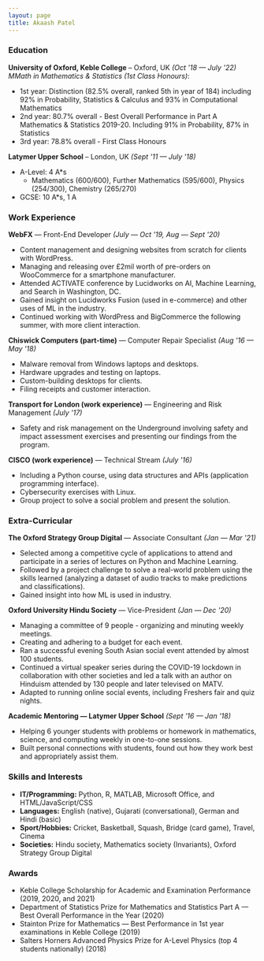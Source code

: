 ```yaml
---
layout: page
title: Akaash Patel
---
```

### Education

**University of Oxford, Keble College** – Oxford, UK *(Oct '18 — July '22)*  
*MMath in Mathematics & Statistics (1st Class Honours)*:
- 1st year: Distinction (82.5% overall, ranked 5th in year of 184) including 92% in Probability, Statistics & Calculus and 93% in Computational Mathematics
- 2nd year: 80.7% overall - Best Overall Performance in Part A Mathematics & Statistics 2019-20. Including 91% in Probability, 87% in Statistics
- 3rd year: 78.8% overall - First Class Honours

**Latymer Upper School** – London, UK *(Sept '11 — July '18)*  
- A-Level: 4 A*s
  - Mathematics (600/600), Further Mathematics (595/600), Physics (254/300), Chemistry (265/270)
- GCSE: 10 A*s, 1 A

### Work Experience

**WebFX** — Front-End Developer *(July — Oct '19, Aug — Sept '20)*  
- Content management and designing websites from scratch for clients with WordPress.
- Managing and releasing over £2mil worth of pre-orders on WooCommerce for a smartphone manufacturer.
- Attended ACTIVATE conference by Lucidworks on AI, Machine Learning, and Search in Washington, DC.
- Gained insight on Lucidworks Fusion (used in e-commerce) and other uses of ML in the industry.
- Continued working with WordPress and BigCommerce the following summer, with more client interaction.

**Chiswick Computers (part-time)** — Computer Repair Specialist *(Aug '16 — May '18)*  
- Malware removal from Windows laptops and desktops.
- Hardware upgrades and testing on laptops.
- Custom-building desktops for clients.
- Filing receipts and customer interaction.

**Transport for London (work experience)** — Engineering and Risk Management *(July '17)*  
- Safety and risk management on the Underground involving safety and impact assessment exercises and presenting our findings from the program.

**CISCO (work experience)** — Technical Stream *(July '16)*  
- Including a Python course, using data structures and APIs (application programming interface).
- Cybersecurity exercises with Linux.
- Group project to solve a social problem and present the solution.

### Extra-Curricular

**The Oxford Strategy Group Digital** — Associate Consultant *(Jan — Mar '21)*  
- Selected among a competitive cycle of applications to attend and participate in a series of lectures on Python and Machine Learning.
- Followed by a project challenge to solve a real-world problem using the skills learned (analyzing a dataset of audio tracks to make predictions and classifications).
- Gained insight into how ML is used in industry.

**Oxford University Hindu Society** — Vice-President *(Jan — Dec '20)*  
- Managing a committee of 9 people - organizing and minuting weekly meetings.
- Creating and adhering to a budget for each event.
- Ran a successful evening South Asian social event attended by almost 100 students.
- Continued a virtual speaker series during the COVID-19 lockdown in collaboration with other societies and led a talk with an author on Hinduism attended by 130 people and later televised on MATV.
- Adapted to running online social events, including Freshers fair and quiz nights.

**Academic Mentoring — Latymer Upper School** *(Sept '16 — Jan '18)*  
- Helping 6 younger students with problems or homework in mathematics, science, and computing weekly in one-to-one sessions.
- Built personal connections with students, found out how they work best and appropriately assist them.

### Skills and Interests

- **IT/Programming:** Python, R, MATLAB, Microsoft Office, and HTML/JavaScript/CSS
- **Languages:** English (native), Gujarati (conversational), German and Hindi (basic)
- **Sport/Hobbies:** Cricket, Basketball, Squash, Bridge (card game), Travel, Cinema
- **Societies:** Hindu society, Mathematics society (Invariants), Oxford Strategy Group Digital

### Awards

- Keble College Scholarship for Academic and Examination Performance (2019, 2020, and 2021)
- Department of Statistics Prize for Mathematics and Statistics Part A — Best Overall Performance in the Year (2020)
- Stainton Prize for Mathematics — Best Performance in 1st year examinations in Keble College (2019)
- Salters Horners Advanced Physics Prize for A-Level Physics (top 4 students nationally) (2018)
